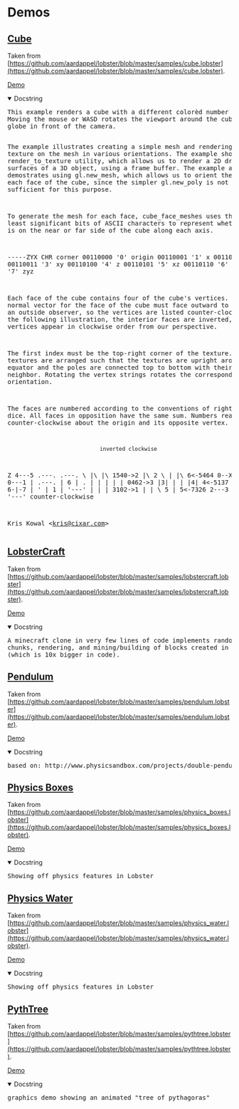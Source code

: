 # Demos

## [Cube](https://jon-edward.github.io/nephropidae_wasm/demos/cube)
Taken from [https://github.com/aardappel/lobster/blob/master/samples/cube.lobster](https://github.com/aardappel/lobster/blob/master/samples/cube.lobster). 

[Demo](https://jon-edward.github.io/nephropidae_wasm/demos/cube)

<details open>
<summary>Docstring</summary>
<pre>
This example renders a cube with a different colorèd number on each face.
Moving the mouse or WASD rotates the viewport around the cube like turning a
globe in front of the camera.

The example illustrates creating a simple mesh and rendering a texture on
the mesh in various orientations.
The example showcases the render_to_texture utility, which allows us to
render a 2D drawing on the surfaces of a 3D object, using a frame buffer.
The example also demostrates using gl.new_mesh, which allows us to orient
the texture on each face of the cube, since the simpler gl.new_poly is not
quite sufficient for this purpose.

To generate the mesh for each face, cube_face_meshes uses the three least
significant bits of ASCII characters to represent whether the edge is on the
near or far side of the cube along each axis.

 -----ZYX CHR corner
 00110000 '0' origin
 00110001 '1' x
 00110010 '2' y
 00110011 '3' xy
 00110100 '4' z
 00110101 '5' xz
 00110110 '6' yz
 00110111 '7' zyz

Each face of the cube contains four of the cube's vertices.
The normal vector for the face of the cube must face outward to be opaque to
an outside observer, so the vertices are listed counter-clockwise.
In the following illustration, the interior faces are inverted, so the
vertices appear in clockwise order from our perspective.

The first index must be the top-right corner of the texture.
The textures are arranged such that the textures are upright around the
equator and the poles are connected top to bottom with their nearest
neighbor.
Rotating the vertex strings rotates the corresponding texture orientation.

The faces are numbered according to the conventions of right-handed dice.
All faces in opposition have the same sum.
Numbers read counter-clockwise about the origin and its opposite vertex.

                                 inverted clockwise
 Z       4---5             .---.   .---.
  \      |\  |\    1540->2 |\ 2 \  |   |\  6<-5464
   0--X  | 0---1           | .---. | 6 | .
   |     | | | |   0462->3 |3|   | |   |4| 4<-5137
   Y     6-|-7 |           ' | 1 | '---' |
          \|  \|   3102->1  \|   |  \ 5 \| 5<-7326
           2---3             '---'   '---'
                   counter-clockwise

Kris Kowal &lt;kris@cixar.com&gt;</pre>
</details>

## [LobsterCraft](https://jon-edward.github.io/nephropidae_wasm/demos/lobstercraft/)
Taken from [https://github.com/aardappel/lobster/blob/master/samples/lobstercraft.lobster](https://github.com/aardappel/lobster/blob/master/samples/lobstercraft.lobster).

[Demo](https://jon-edward.github.io/nephropidae_wasm/demos/lobstercraft/)

<details open>
<summary>Docstring</summary>
<pre>
A minecraft clone in very few lines of code implements random world generation, 
chunks, rendering, and mining/building of blocks created in response to https://github.com/fogleman/Minecraft 
(which is 10x bigger in code).
</pre>
</details>

## [Pendulum](https://jon-edward.github.io/nephropidae_wasm/demos/pendulum/)
Taken from [https://github.com/aardappel/lobster/blob/master/samples/pendulum.lobster](https://github.com/aardappel/lobster/blob/master/samples/pendulum.lobster). 

[Demo](https://jon-edward.github.io/nephropidae_wasm/demos/pendulum/)

<details open>
<summary>Docstring</summary>
<pre>
based on: http://www.physicsandbox.com/projects/double-pendulum.html</pre>
</details>


## [Physics Boxes](https://jon-edward.github.io/nephropidae_wasm/demos/physics_boxes/)
Taken from [https://github.com/aardappel/lobster/blob/master/samples/physics_boxes.lobster](https://github.com/aardappel/lobster/blob/master/samples/physics_boxes.lobster). 

[Demo](https://jon-edward.github.io/nephropidae_wasm/demos/physics_boxes/)

<details open>
<summary>Docstring</summary>
<pre>
Showing off physics features in Lobster</pre>
</details>


## [Physics Water](https://jon-edward.github.io/nephropidae_wasm/demos/physics_water/)
Taken from [https://github.com/aardappel/lobster/blob/master/samples/physics_water.lobster](https://github.com/aardappel/lobster/blob/master/samples/physics_water.lobster). 

[Demo](https://jon-edward.github.io/nephropidae_wasm/demos/physics_water/)

<details open>
<summary>Docstring</summary>
<pre>
Showing off physics features in Lobster</pre>
</details>


## [PythTree](https://jon-edward.github.io/nephropidae_wasm/demos/pythtree/)
Taken from [https://github.com/aardappel/lobster/blob/master/samples/pythtree.lobster](https://github.com/aardappel/lobster/blob/master/samples/pythtree.lobster). 

[Demo](https://jon-edward.github.io/nephropidae_wasm/demos/pythtree/)

<details open>
<summary>Docstring</summary>
<pre>
graphics demo showing an animated "tree of pythagoras"</pre>
</details>
